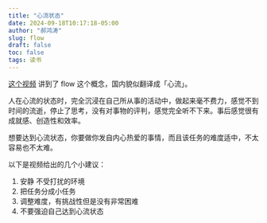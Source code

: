 ```yaml
---
title: "心流状态"
date: 2024-09-18T10:17:18-05:00
author: "郝鸿涛"
slug: flow
draft: false
toc: false
tags: 读书
---
```

[这个视频](https://www.ted.com/talks/ted_ed_how_to_enter_flow_state) 讲到了 flow 这个概念，国内貌似翻译成「心流」。

人在心流的状态时，完全沉浸在自己所从事的活动中，做起来毫不费力，感觉不到时间的流逝，停止了思考，没有对事物的评判，感觉完全听不下来。事后感觉很有成就感、创造性和效率。

想要达到心流状态，你要做你发自内心热爱的事情，而且该任务的难度适中，不太容易也不太难。

以下是视频给出的几个小建议：

1. 安静 不受打扰的环境
2. 把任务分成小任务
3. 调整难度，有挑战性但是没有非常困难
4. 不要强迫自己达到心流状态